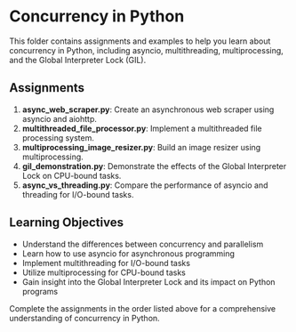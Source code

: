 # Concurrency in Python

This folder contains assignments and examples to help you learn about concurrency in Python, including asyncio, multithreading, multiprocessing, and the Global Interpreter Lock (GIL).

## Assignments

1. **async_web_scraper.py**: Create an asynchronous web scraper using asyncio and aiohttp.
2. **multithreaded_file_processor.py**: Implement a multithreaded file processing system.
3. **multiprocessing_image_resizer.py**: Build an image resizer using multiprocessing.
4. **gil_demonstration.py**: Demonstrate the effects of the Global Interpreter Lock on CPU-bound tasks.
5. **async_vs_threading.py**: Compare the performance of asyncio and threading for I/O-bound tasks.

## Learning Objectives

- Understand the differences between concurrency and parallelism
- Learn how to use asyncio for asynchronous programming
- Implement multithreading for I/O-bound tasks
- Utilize multiprocessing for CPU-bound tasks
- Gain insight into the Global Interpreter Lock and its impact on Python programs

Complete the assignments in the order listed above for a comprehensive understanding of concurrency in Python.
